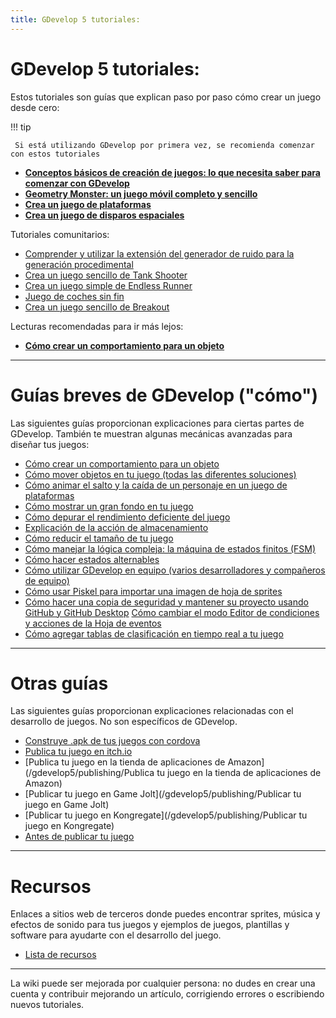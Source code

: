 ```yaml
---
title: GDevelop 5 tutoriales:
---
```

# GDevelop 5 tutoriales:

Estos tutoriales son guías que explican paso por paso cómo crear un juego desde cero:

!!! tip

     Si está utilizando GDevelop por primera vez, se recomienda comenzar con estos tutoriales

* **[Conceptos básicos de creación de juegos: lo que necesita saber para comenzar con GDevelop](/gdevelop5/tutorials/basic-game-making-concepts)**
* **[Geometry Monster: un juego móvil completo y sencillo](/gdevelop5/tutorials/geometry-monster)**
* **[Crea un juego de plataformas](/gdevelop5/tutorials/platformer)**
* **[Crea un juego de disparos espaciales](/gdevelop5/tutorials/space-shooter)**

Tutoriales comunitarios:

* [Comprender y utilizar la extensión del generador de ruido para la generación procedimental](/gdevelop5/tutorials/procedural-generation)
* [Crea un juego sencillo de Tank Shooter](/gdevelop5/tutorials/tank-shooter)
* [Crea un juego simple de Endless Runner](/gdevelop5/tutorials/endless-runner)
* [Juego de coches sin fin](/gdevelop5/tutorials/roadrider)
* [Crea un juego sencillo de Breakout](/gdevelop5/tutorials/breakout)

Lecturas recomendadas para ir más lejos:

  * **[Cómo crear un comportamiento para un objeto](/gdevelop5/tutorials/how-to-make-behavior)**
----

# Guías breves de GDevelop ("cómo")
Las siguientes guías proporcionan explicaciones para ciertas partes de GDevelop. También te muestran algunas mecánicas avanzadas para diseñar tus juegos:

* [Cómo crear un comportamiento para un objeto](/gdevelop5/tutorials/how-to-make-behavior)
* [Cómo mover objetos en tu juego (todas las diferentes soluciones)](/gdevelop5/tutorials/how-to-move-objects)
* [Cómo animar el salto y la caída de un personaje en un juego de plataformas](/gdevelop5/tutorials/how-to-animate-jump-fall-platformer)
* [Cómo mostrar un gran fondo en tu juego](/gdevelop5/tutorials/how-to-display-big-background)
* [Cómo depurar el rendimiento deficiente del juego](/gdevelop5/tutorials/how-to-debug-poor-performance)
* [Explicación de la acción de almacenamiento](/gdevelop5/tutorials/storage-action-explained)
* [Cómo reducir el tamaño de tu juego](/gdevelop5/tutorials/reduce-size-game)
* [Cómo manejar la lógica compleja: la máquina de estados finitos (FSM)](/gdevelop5/tutorials/finite_state_machine)
* [Cómo hacer estados alternables](/gdevelop5/tutorials/how-to-make-togglable-states-with-variables)
* [Cómo utilizar GDevelop en equipo (varios desarrolladores y compañeros de equipo)](/gdevelop5/tutorials/how-to-use-GDevelop-as-a-team)
* [Cómo usar Piskel para importar una imagen de hoja de sprites](/gdevelop5/tutorials/piskel-sprite-sheets)
* [Cómo hacer una copia de seguridad y mantener su proyecto usando GitHub y GitHub Desktop](/gdevelop5/tutorials/using-github-desktop)
[Cómo cambiar el modo Editor de condiciones y acciones de la Hoja de eventos](/gdevelop5/tutorials/change-event-editor-mode)
* [Cómo agregar tablas de clasificación en tiempo real a tu juego](/gdevelop5/tutorials/leaderboards)
----
# Otras guías

Las siguientes guías proporcionan explicaciones relacionadas con el desarrollo de juegos. No son específicos de GDevelop.

* [Construye .apk de tus juegos con cordova](http://wiki.compilgames.net/doku.php/gdevelop5/publishing/android_and_ios_with_cordova)
* [Publica tu juego en itch.io](/gdevelop5/publishing/publishing-to-itch-io)
* [Publica tu juego en la tienda de aplicaciones de Amazon](/gdevelop5/publishing/Publica tu juego en la tienda de aplicaciones de Amazon)
* [Publicar tu juego en Game Jolt](/gdevelop5/publishing/Publicar tu juego en Game Jolt)
* [Publicar tu juego en Kongregate](/gdevelop5/publishing/Publicar tu juego en Kongregate)
* [Antes de publicar tu juego](http://wiki.compilgames.net/doku.php/gdevelop5/tutorials/before-publishing-your-game)

----

# Recursos

Enlaces a sitios web de terceros donde puedes encontrar sprites, música y efectos de sonido para tus juegos y ejemplos de juegos, plantillas y software para ayudarte con el desarrollo del juego.

  * [Lista de recursos](http://wiki.compilgames.net/doku.php/es/gdevelop5/tutorials/resources)

----

La wiki puede ser mejorada por cualquier persona: no dudes en crear una cuenta y contribuir mejorando un artículo, corrigiendo errores o escribiendo nuevos tutoriales.